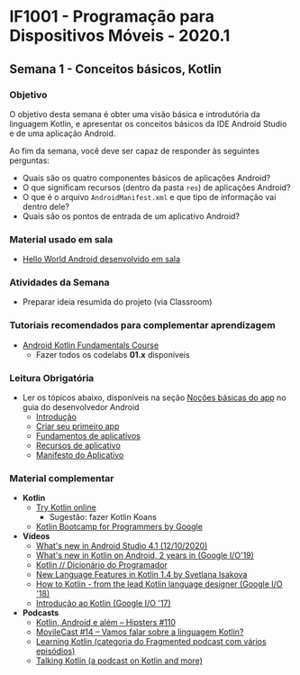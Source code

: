 # IF1001 - Programação para Dispositivos Móveis - 2020.1

## Semana 1 - Conceitos básicos, Kotlin

### Objetivo

O objetivo desta semana é obter uma visão básica e introdutória da linguagem Kotlin, e apresentar os conceitos básicos da IDE Android Studio e de uma aplicação Android.

Ao fim da semana, você deve ser capaz de responder às seguintes perguntas: 

- Quais são os quatro componentes básicos de aplicações Android?
- O que significam recursos (dentro da pasta `res`) de aplicações Android?
- O que é o arquivo `AndroidManifest.xml` e que tipo de informação vai dentro dele? 
- Quais são os pontos de entrada de um aplicativo Android?

### Material usado em sala

- [Hello World Android desenvolvido em sala](https://github.com/if1001/if1001.github.io/tree/master/2021-01-27/OlaMundo)

### Atividades da Semana

- Preparar ideia resumida do projeto (via Classroom)

### Tutoriais recomendados para complementar aprendizagem

- [Android Kotlin Fundamentals Course](https://codelabs.developers.google.com/android-kotlin-fundamentals/)
  - Fazer todos os codelabs **01.x** disponíveis

### Leitura Obrigatória
- Ler os tópicos abaixo, disponíveis na seção [Noções básicas do app](https://developer.android.com/guide) no guia do desenvolvedor Android
  - [Introdução](https://developer.android.com/guide)
  - [Criar seu primeiro app](https://developer.android.com/training/basics/firstapp)
  - [Fundamentos de aplicativos](https://developer.android.com/guide/components/fundamentals)
  - [Recursos de aplicativo](https://developer.android.com/guide/topics/resources/providing-resources)
  - [Manifesto do Aplicativo](https://developer.android.com/guide/topics/manifest/manifest-intro)

### Material complementar

- **Kotlin** 
  - [Try Kotlin online](https://play.kotlinlang.org/)
    - Sugestão: fazer Kotlin Koans
  - [Kotlin Bootcamp for Programmers by Google](https://www.udacity.com/course/kotlin-bootcamp-for-programmers--ud9011)
- **Vídeos**
  - [What's new in Android Studio 4.1 (12/10/2020)](https://www.youtube.com/watch?v=Yhbr6u7f3ME)
  - [What's new in Kotlin on Android, 2 years in (Google I/O'19)](https://www.youtube.com/watch?v=ldM6QZy9e0s)
  - [Kotlin // Dicionário do Programador](https://www.youtube.com/watch?v=BfjRYBN7Ur8)
  - [New Language Features in Kotlin 1.4 by Svetlana Isakova](https://www.youtube.com/watch?v=9ihevvUCoG0)
  - [How to Kotlin - from the lead Kotlin language designer (Google I/O '18)](https://www.youtube.com/watch?v=6P20npkvcb8)
  - [Introdução ao Kotlin (Google I/O '17)](https://www.youtube.com/watch?v=X1RVYt2QKQE)
- **Podcasts**
  - [Kotlin, Android e além – Hipsters #110](https://hipsters.tech/kotlin-android-e-alem-hipsters-110/)
  - [MovileCast #14 – Vamos falar sobre a linguagem Kotlin?](https://movile.blog/movilecast-14-vamos-falar-sobre-a-linguagem-kotlin/)
  - [Learning Kotlin (categoria do Fragmented podcast com vários episódios)](https://fragmentedpodcast.com/category/episodes/learning-kotlin/)
  - [Talking Kotlin (a podcast on Kotlin and more)](https://talkingkotlin.com/)
  